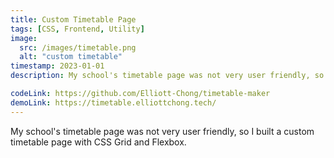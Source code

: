 ```yaml
---
title: Custom Timetable Page
tags: [CSS, Frontend, Utility]
image:
  src: /images/timetable.png
  alt: "custom timetable"
timestamp: 2023-01-01
description: My school's timetable page was not very user friendly, so I built a custom timetable page with CSS Grid and Flexbox.

codeLink: https://github.com/Elliott-Chong/timetable-maker
demoLink: https://timetable.elliottchong.tech/
---
```


My school's timetable page was not very user friendly, so I built a custom timetable page with CSS Grid and Flexbox.
